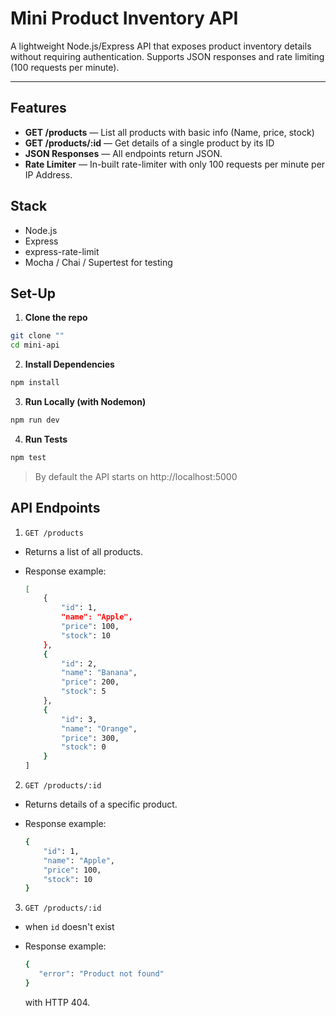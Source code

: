 # Mini Product Inventory API

A lightweight Node.js/Express API that exposes product inventory details without requiring authentication.
Supports JSON responses and rate limiting  (100 requests per minute).

---

## Features

- **GET /products** — List all products with basic info (Name, price, stock)
- **GET /products/:id** — Get details of a single product by its ID
- **JSON Responses** — All endpoints return JSON.
- **Rate Limiter** — In-built rate-limiter with only 100 requests per minute per IP Address.

## Stack

- Node.js
- Express
- express-rate-limit
- Mocha / Chai / Supertest for testing

## Set-Up

1. **Clone the repo**

```bash
git clone ""
cd mini-api
```

2. **Install Dependencies**

```bash
npm install
```

3. **Run Locally (with Nodemon)**

```bash
npm run dev
```

4. **Run Tests**

```bash
npm test
```

> By default the API starts on http://localhost:5000

## API Endpoints

1. `GET /products`

- Returns a list of all products.

- Response example:
    ```bash
    [
        {
            "id": 1,
            "name": "Apple",
            "price": 100,
            "stock": 10
        },
        {
            "id": 2,
            "name": "Banana",
            "price": 200,
            "stock": 5
        },
        {
            "id": 3,
            "name": "Orange",
            "price": 300,
            "stock": 0
        }
    ]
    ```

2. `GET /products/:id`

- Returns details of a specific product.

- Response example:
    ```bash
    {
        "id": 1,
        "name": "Apple",
        "price": 100,
        "stock": 10
    }
    ```

3. `GET /products/:id`

- when `id` doesn't exist

- Response example:
    ```bash
    {
       "error": "Product not found"
    }
    ```
    with HTTP 404.